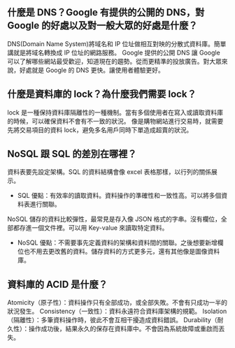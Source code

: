 ## 什麼是 DNS？Google 有提供的公開的 DNS，對 Google 的好處以及對一般大眾的好處是什麼？
DNS(Domain Name System)將域名和 IP 位址做相互對映的分散式資料庫。簡單講就是將域名轉換成 IP 位址的網路服務。
Google 提供的公開 DNS 讓 Google 可以了解哪些網站最受歡迎，知道現在的趨勢。從而更精準的投放廣告。對大眾來說，好處就是 Google 的 DNS 更快。讓使用者體驗更好。

## 什麼是資料庫的 lock？為什麼我們需要 lock？
lock 是一種保持資料庫隔離性的一種機制。當有多個使用者在寫入或讀取資料庫的時候，可以確保資料不會有不一致的狀況。
像是購物網站進行交易時，就需要先將交易項目的資料 lock，避免多名用戶同時下單造成超賣的狀況。

## NoSQL 跟 SQL 的差別在哪裡？
資料表要先設定架構。SQL 的資料結構會像 excel 表格那樣，以行列的關係展示。

* SQL 優點：有效率的讀取資料。資料操作的準確性和一致性高。可以將多個資料表進行關聯。

NoSQL 儲存的資料比較彈性，最常見是存入像 JSON 格式的字串。沒有欄位，全部都存進一個文件裡。可以用 Key-value 來讀取特定資料。

* NoSQL 優點：不需要事先定義資料的架構和資料間的關聯。之後想要新增欄位也不用去更改舊的資料。儲存資料的方式更多元，還有其他像是圖像資料庫。


## 資料庫的 ACID 是什麼？
Atomicity（原子性）：資料操作只有全部成功，或全部失敗。不會有只成功一半的狀況發生。
Consistency（一致性）：資料永遠符合資料庫架構的規範。
Isolation（隔離性）：多筆資料操作時，彼此不會互相干擾造成資料錯誤。
Durability（耐久性）：操作成功後，結果永久的保存在資料庫中。不會因為系統故障或重啟而丟失。